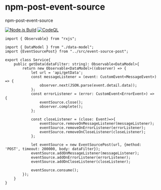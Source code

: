 # npm-post-event-source
npm-post-event-source

[![Node.js Build](https://github.com/YulerB/npm-post-event-source/actions/workflows/npm-build-test.yml/badge.svg)](https://github.com/YulerB/npm-post-event-source/actions/workflows/npm-build-test.yml)
[![CodeQL](https://github.com/YulerB/npm-post-event-source/actions/workflows/github-code-scanning/codeql/badge.svg)](https://github.com/YulerB/npm-post-event-source/actions/workflows/github-code-scanning/codeql)

```
import { Observable} from "rxjs";

import { DataModel } from "./data-model";
import {EventSourcePost} from "../src/event-source-post";

export class Service{
    public getData(dataFilter: string): Observable<DataModel>{
        return new Observable<DataModel>((observer) => {
            let url = 'api/getData';
            const messageListener = (event: CustomEvent<MessageEvent>) => {
                observer.next(JSON.parse(event.detail.data));
            };
            const errorListener = (error: CustomEvent<ErrorEvent>) => {
                eventSource.close();
                observer.complete();
            };

            const closeListener = (close: Event)=>{
                eventSource.removeOnMessageListener(messageListener);
                eventSource.removeOnErrorListener(errorListener);
                eventSource.removeOnCloseListener(closeListener);
            };

            let eventSource = new EventSourcePost(url, {method: 'POST', timeout: 200000, body: dataFilter});
            eventSource.addOnMessageListener(messageListener);
            eventSource.addOnErrorListener(errorListener);
            eventSource.addOnCloseListener(closeListener);

            eventSource.consume();
        });
    }
}
```
